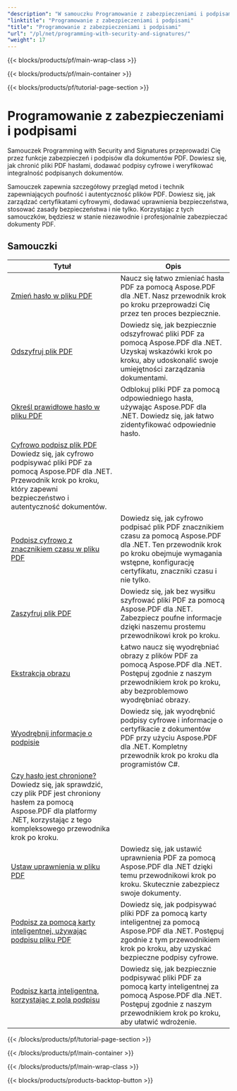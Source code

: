 ```yaml
---
"description": "W samouczku Programowanie z zabezpieczeniami i podpisami dowiesz się, jak zabezpieczać i podpisywać dokumenty PDF, zapewniając tym samym poufność i autentyczność."
"linktitle": "Programowanie z zabezpieczeniami i podpisami"
"title": "Programowanie z zabezpieczeniami i podpisami"
"url": "/pl/net/programming-with-security-and-signatures/"
"weight": 17
---
```


{{< blocks/products/pf/main-wrap-class >}}

{{< blocks/products/pf/main-container >}}

{{< blocks/products/pf/tutorial-page-section >}}

# Programowanie z zabezpieczeniami i podpisami

Samouczek Programming with Security and Signatures przeprowadzi Cię przez funkcje zabezpieczeń i podpisów dla dokumentów PDF. Dowiesz się, jak chronić pliki PDF hasłami, dodawać podpisy cyfrowe i weryfikować integralność podpisanych dokumentów.

Samouczek zapewnia szczegółowy przegląd metod i technik zapewniających poufność i autentyczność plików PDF. Dowiesz się, jak zarządzać certyfikatami cyfrowymi, dodawać uprawnienia bezpieczeństwa, stosować zasady bezpieczeństwa i nie tylko. Korzystając z tych samouczków, będziesz w stanie niezawodnie i profesjonalnie zabezpieczać dokumenty PDF.

## Samouczki
| Tytuł | Opis |
| --- | --- | 
| [Zmień hasło w pliku PDF](./change-password/) | Naucz się łatwo zmieniać hasła PDF za pomocą Aspose.PDF dla .NET. Nasz przewodnik krok po kroku przeprowadzi Cię przez ten proces bezpiecznie. |  
| [Odszyfruj plik PDF](./decrypt/) | Dowiedz się, jak bezpiecznie odszyfrować pliki PDF za pomocą Aspose.PDF dla .NET. Uzyskaj wskazówki krok po kroku, aby udoskonalić swoje umiejętności zarządzania dokumentami. |  
| [Określ prawidłowe hasło w pliku PDF](./determine-correct-password/) | Odblokuj pliki PDF za pomocą odpowiedniego hasła, używając Aspose.PDF dla .NET. Dowiedz się, jak łatwo zidentyfikować odpowiednie hasło. |  
| [Cyfrowo podpisz plik PDF](./digitally-sign/) Dowiedz się, jak cyfrowo podpisywać pliki PDF za pomocą Aspose.PDF dla .NET. Przewodnik krok po kroku, który zapewni bezpieczeństwo i autentyczność dokumentów. |  
| [Podpisz cyfrowo z znacznikiem czasu w pliku PDF](./digitally-sign-with-time-stamp/) | Dowiedz się, jak cyfrowo podpisać plik PDF znacznikiem czasu za pomocą Aspose.PDF dla .NET. Ten przewodnik krok po kroku obejmuje wymagania wstępne, konfigurację certyfikatu, znaczniki czasu i nie tylko. |  
| [Zaszyfruj plik PDF](./encrypt/) | Dowiedz się, jak bez wysiłku szyfrować pliki PDF za pomocą Aspose.PDF dla .NET. Zabezpiecz poufne informacje dzięki naszemu prostemu przewodnikowi krok po kroku. |  
| [Ekstrakcja obrazu](./extracting-image/) | Łatwo naucz się wyodrębniać obrazy z plików PDF za pomocą Aspose.PDF dla .NET. Postępuj zgodnie z naszym przewodnikiem krok po kroku, aby bezproblemowo wyodrębniać obrazy. |  
| [Wyodrębnij informacje o podpisie](./extract-signature-info/) | Dowiedz się, jak wyodrębnić podpisy cyfrowe i informacje o certyfikacie z dokumentów PDF przy użyciu Aspose.PDF dla .NET. Kompletny przewodnik krok po kroku dla programistów C#. |  
| [Czy hasło jest chronione?](./is-password-protected/) Dowiedz się, jak sprawdzić, czy plik PDF jest chroniony hasłem za pomocą Aspose.PDF dla platformy .NET, korzystając z tego kompleksowego przewodnika krok po kroku. |  
| [Ustaw uprawnienia w pliku PDF](./set-privileges/) | Dowiedz się, jak ustawić uprawnienia PDF za pomocą Aspose.PDF dla .NET dzięki temu przewodnikowi krok po kroku. Skutecznie zabezpiecz swoje dokumenty. |  
| [Podpisz za pomocą karty inteligentnej, używając podpisu pliku PDF](./sign-with-smart-card-using-pdf-file-signature/) | Dowiedz się, jak podpisywać pliki PDF za pomocą karty inteligentnej za pomocą Aspose.PDF dla .NET. Postępuj zgodnie z tym przewodnikiem krok po kroku, aby uzyskać bezpieczne podpisy cyfrowe. |  
| [Podpisz kartą inteligentną, korzystając z pola podpisu](./sign-with-smart-card-using-signature-field/) | Dowiedz się, jak bezpiecznie podpisywać pliki PDF za pomocą karty inteligentnej za pomocą Aspose.PDF dla .NET. Postępuj zgodnie z naszym przewodnikiem krok po kroku, aby ułatwić wdrożenie. |  

{{< /blocks/products/pf/tutorial-page-section >}}

{{< /blocks/products/pf/main-container >}}

{{< /blocks/products/pf/main-wrap-class >}}

{{< blocks/products/products-backtop-button >}}